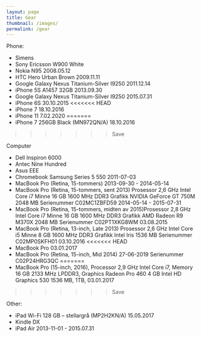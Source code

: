 ```yaml
---
layout: page
title: Gear
thumbnail: /images/
permalink: /gear
---
```


Phone:
- Simens
- Sony Ericsson W900 White
- Nokia N95 2008.05.12
- HTC Hero Urban Brown 2009.11.11
- Google Galaxy Nexus Titanium-Silver I9250 2011.12.14
- iPhone 5S A1457 32GB 2013.09.30
- Google Galaxy Nexus Titanium-Silver I9250 2015.07.31
- iPhone 6S 30.10.2015
<<<<<<< HEAD
- iPhone 7 18.10.2016
- iPhone 11 7.02.2020
=======
- iPhone 7 256GB Black (MN972QN/A) 18.10.2016

>>>>>>> Save

Computer
- Dell Inspiron 6000
- Antec Nine Hundred
- Asus EEE
- Chromebook Samsung Series 5 550 2011-07-03
- MacBook Pro (Retina, 15-tommers) 2013-09-30 - 2014-05-14
- MacBook Pro (Retina, 15-tommers, sent 2013) Prosessor 2,6 GHz Intel Core i7 Minne 16 GB 1600 MHz DDR3 Grafikk NVIDIA GeForce GT 750M 2048 MB Serienummer C02MC1ZBFD59 2014-05-14 - 2015-07-31
- MacBook Pro (Retina, 15-tommers, midten av 2015)Prosessor 2,8 GHz Intel Core i7 Minne 16 GB 1600 MHz DDR3 Grafikk AMD Radeon R9 M370X 2048 MB Serienummer C02PT1XKG8WM 03.08.2015
- MacBook Pro (Retina, 13-inch, Late 2013) Prosessor 2,6 GHz Intel Core i5 Minne 8 GB 1600 MHz DDR3 Grafikk Intel Iris 1536 MB Serienummer C02MP0SKFH01 03.10.2016
<<<<<<< HEAD
- MacBook Pro 03.01.2017
- MacBook Pro (Retina, 15-inch, Mid 2014) 27-06-2019 Serienummer C02P24HRG3QC
=======
- MacBook Pro (15-inch, 2016), Processor 2,9 GHz Intel Core i7, Memory 16 GB 2133 MHz LPDDR3, Graphics Radeon Pro 460 4 GB Intel HD Graphics 530 1536 MB, 1TB, 03.01.2017
>>>>>>> Save

Other:
- iPad Wi-Fi 128 GB – stellargrå (MP2H2KN/A) 15.05.2017
- Kindle DX
- iPad Air 2013-11-01 - 2015.07.31
